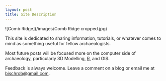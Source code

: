 ```yaml
---
layout: post
title: Site Description
---
```


![Comb Ridge](/images/Comb Ridge cropped.jpg)

This site is dedicated to sharing information, tutorials, or whatever comes to mind as something useful for fellow archaeologists. 

Most future posts will be focused more on the computer side of archaeology, particularly 3D Modelling, [R](https://www.r-project.org/), and GIS. 

Feedback is always welcome. Leave a comment on a blog or email me at bischrob@gmail.com.
